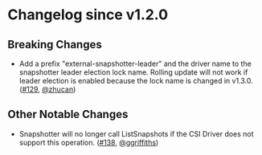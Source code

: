 # Changelog since v1.2.0

## Breaking Changes

- Add a prefix "external-snapshotter-leader" and the driver name to the snapshotter leader election lock name. Rolling update will not work if leader election is enabled because the lock name is changed in v1.3.0. ([#129](https://github.com/kubernetes-csi/external-snapshotter/pull/129), [@zhucan](https://github.com/zhucan))

## Other Notable Changes

- Snapshotter will no longer call ListSnapshots if the CSI Driver does not support this operation. ([#138](https://github.com/kubernetes-csi/external-snapshotter/pull/138), [@ggriffiths](https://github.com/ggriffiths))
